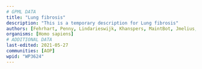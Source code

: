 ```yaml
---
# GPML DATA
title: "Lung fibrosis"
description: "This is a temporary description for Lung fibrosis"
authors: [Fehrhart, Penny, Lindarieswijk, Khanspers, MaintBot, Jmelius, Egonw, Mkutmon]
organisms: [Homo sapiens]
# ADDITIONAL DATA
last-edited: 2021-05-27
communities: [AOP]
wpid: "WP3624"
---
```

